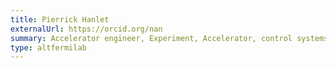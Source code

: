 ```yaml
---
title: Pierrick Hanlet
externalUrl: https://orcid.org/nan
summary: Accelerator engineer, Experiment, Accelerator, control systems engineering
type: altfermilab
---
```

